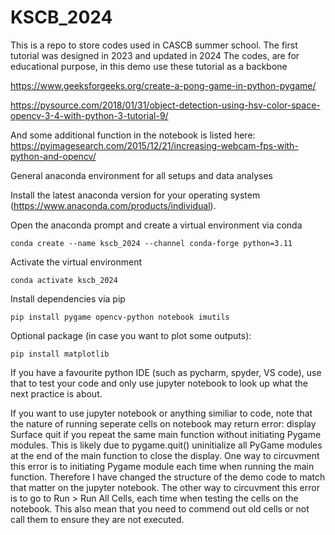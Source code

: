 # KSCB_2024
This is a repo to store codes used in CASCB summer school. The first tutorial was designed in 2023 and updated in 2024
The codes, are for educational purpose, in this demo use these tutorial as a backbone

https://www.geeksforgeeks.org/create-a-pong-game-in-python-pygame/

https://pysource.com/2018/01/31/object-detection-using-hsv-color-space-opencv-3-4-with-python-3-tutorial-9/ 

And some additional function in the notebook is listed here:
https://pyimagesearch.com/2015/12/21/increasing-webcam-fps-with-python-and-opencv/

General anaconda environment for all setups and data analyses

Install the latest anaconda version for your operating system (https://www.anaconda.com/products/individual).

Open the anaconda prompt and create a virtual environment via conda

```
conda create --name kscb_2024 --channel conda-forge python=3.11
```
Activate the virtual environment
```
conda activate kscb_2024
```
Install dependencies via pip
```
pip install pygame opencv-python notebook imutils
```
Optional package (in case you want to plot some outputs):
```
pip install matplotlib
```


If you have a favourite python IDE (such as pycharm, spyder, VS code), use that to test your code and only use jupyter notebook to look up what the next practice is about.


If you want to use jupyter notebook or anything similiar to code, note that the nature of running seperate cells on notebook may return error: display Surface quit if you repeat the same main function without initiating Pygame modules. This is likely due to pygame.quit() uninitialize all PyGame modules at the end of the main function to close the display. One way to circuvment this error is to initiating Pygame module each time when running the main function. Therefore I have changed the structure of the demo code to match that matter on the jupyter notebook. The other way to circuvment this error is to go to Run > Run All Cells, each time when testing the cells on the notebook. This also mean that you need to commend out old cells or not call them to ensure they are not executed.
